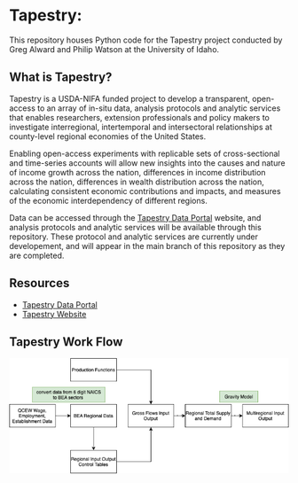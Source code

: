 # Tapestry:

This repository houses Python code for the Tapestry project conducted by Greg Alward and Philip Watson at the University of Idaho.

## What is Tapestry?

Tapestry is a USDA-NIFA funded project to develop a transparent, open-access to an array of in-situ data, analysis protocols and analytic services that enables researchers, extension professionals and policy makers to investigate interregional, intertemporal and intersectoral relationships at county-level regional economies of the United States.

Enabling open-access experiments with replicable sets of cross-sectional and time-series accounts will allow new insights into the causes and nature of income growth across the nation, differences in income distribution across the nation, differences in wealth distribution across the nation, calculating consistent economic contributions and impacts, and measures of the economic interdependency of different regions.

Data can be accessed through the [Tapestry Data Portal](https://tapestry.nkn.uidaho.edu) website, and analysis protocols and analytic services will be available through this repository. These protocol and analytic services are currently under developement, and will appear in the main branch of this repository as they are completed.

## Resources

- [Tapestry Data Portal](https://tapestry.nkn.uidaho.edu)
- [Tapestry Website](https://www.uidaho.edu/cals/tapestry)

## Tapestry Work Flow

![diagram](./resources/TapestryDiagram.drawio.png)

